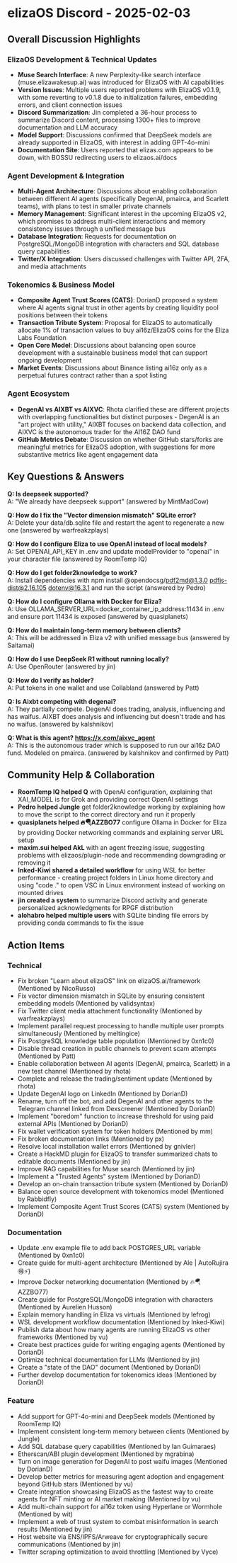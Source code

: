 # elizaOS Discord - 2025-02-03

## Overall Discussion Highlights

### ElizaOS Development & Technical Updates
- **Muse Search Interface**: A new Perplexity-like search interface (muse.elizawakesup.ai) was introduced for ElizaOS with AI capabilities
- **Version Issues**: Multiple users reported problems with ElizaOS v0.1.9, with some reverting to v0.1.8 due to initialization failures, embedding errors, and client connection issues
- **Discord Summarization**: Jin completed a 36-hour process to summarize Discord content, processing 1300+ files to improve documentation and LLM accuracy
- **Model Support**: Discussions confirmed that DeepSeek models are already supported in ElizaOS, with interest in adding GPT-4o-mini
- **Documentation Site**: Users reported that elizas.com appears to be down, with BOSSU redirecting users to elizaos.ai/docs

### Agent Development & Integration
- **Multi-Agent Architecture**: Discussions about enabling collaboration between different AI agents (specifically DegenAI, pmairca, and Scarlett teams), with plans to test in smaller private channels
- **Memory Management**: Significant interest in the upcoming ElizaOS v2, which promises to address multi-client interactions and memory consistency issues through a unified message bus
- **Database Integration**: Requests for documentation on PostgreSQL/MongoDB integration with characters and SQL database query capabilities
- **Twitter/X Integration**: Users discussed challenges with Twitter API, 2FA, and media attachments

### Tokenomics & Business Model
- **Composite Agent Trust Scores (CATS)**: DorianD proposed a system where AI agents signal trust in other agents by creating liquidity pool positions between their tokens
- **Transaction Tribute System**: Proposal for ElizaOS to automatically allocate 1% of transaction values to buy ai16z/ElizaOS coins for the Eliza Labs Foundation
- **Open Core Model**: Discussions about balancing open source development with a sustainable business model that can support ongoing development
- **Market Events**: Discussions about Binance listing ai16z only as a perpetual futures contract rather than a spot listing

### Agent Ecosystem
- **DegenAI vs AIXBT vs AIXVC**: Rhota clarified these are different projects with overlapping functionalities but distinct purposes - DegenAI is an "art project with utility," AIXBT focuses on backend data collection, and AIXVC is the autonomous trader for the AI16Z DAO fund
- **GitHub Metrics Debate**: Discussion on whether GitHub stars/forks are meaningful metrics for ElizaOS adoption, with suggestions for more substantive metrics like agent engagement data

## Key Questions & Answers

**Q: Is deepseek supported?**  
A: "We already have deepseek support" (answered by MintMadCow)

**Q: How do I fix the "Vector dimension mismatch" SQLite error?**  
A: Delete your data/db.sqlite file and restart the agent to regenerate a new one (answered by warfreakzplays)

**Q: How do I configure Eliza to use OpenAI instead of local models?**  
A: Set OPENAI_API_KEY in .env and update modelProvider to "openai" in your character file (answered by RoomTemp IQ)

**Q: How do I get folder2knowledge to work?**  
A: Install dependencies with npm install @opendocsg/pdf2md@1.3.0 pdfjs-dist@2.16.105 dotenv@16.3.1 and run the script (answered by Pedro)

**Q: How do I configure Ollama with Docker for Eliza?**  
A: Use OLLAMA_SERVER_URL=docker_container_ip_address:11434 in .env and ensure port 11434 is exposed (answered by quasiplanets)

**Q: How do I maintain long-term memory between clients?**  
A: This will be addressed in Eliza v2 with unified message bus (answered by Saitamai)

**Q: How do I use DeepSeek R1 without running locally?**  
A: Use OpenRouter (answered by jin)

**Q: How do I verify as holder?**  
A: Put tokens in one wallet and use Collabland (answered by Patt)

**Q: Is Aixbt competing with degenai?**  
A: They partially compete. DegenAI does trading, analysis, influencing and has waifus. AIXBT does analysis and influencing but doesn't trade and has no waifus. (answered by kalshnikov)

**Q: What is this agent? https://x.com/aixvc_agent**  
A: This is the autonomous trader which is supposed to run our ai16z DAO fund. Modeled on pmairca. (answered by kalshnikov and confirmed by Patt)

## Community Help & Collaboration

- **RoomTemp IQ helped Q** with OpenAI configuration, explaining that XAI_MODEL is for Grok and providing correct OpenAI settings
- **Pedro helped Jungle** get folder2knowledge working by explaining how to move the script to the correct directory and run it properly
- **quasiplanets helped 🔥🪂AZZBO77** configure Ollama in Docker for Eliza by providing Docker networking commands and explaining server URL setup
- **maxim.sui helped AkL** with an agent freezing issue, suggesting problems with elizaos/plugin-node and recommending downgrading or removing it
- **Inked-Kiwi shared a detailed workflow** for using WSL for better performance - creating project folders in Linux home directory and using "code ." to open VSC in Linux environment instead of working on mounted drives
- **jin created a system** to summarize Discord activity and generate personalized acknowledgments for RPGF distribution
- **alohabro helped multiple users** with SQLite binding file errors by providing conda commands to fix the issue

## Action Items

### Technical
- Fix broken "Learn about elizaOS" link on elizaOS.ai/framework (Mentioned by NicoRusso)
- Fix vector dimension mismatch in SQLite by ensuring consistent embedding models (Mentioned by validsyntax)
- Fix Twitter client media attachment functionality (Mentioned by warfreakzplays)
- Implement parallel request processing to handle multiple user prompts simultaneously (Mentioned by meltingice)
- Fix PostgreSQL knowledge table population (Mentioned by 0xn1c0)
- Disable thread creation in public channels to prevent scam attempts (Mentioned by Patt)
- Enable collaboration between AI agents (DegenAI, pmairca, Scarlett) in a new test channel (Mentioned by rhota)
- Complete and release the trading/sentiment update (Mentioned by rhota)
- Update DegenAI logo on LinkedIn (Mentioned by DorianD)
- Rename, turn off the bot, and add DegenAI and other agents to the Telegram channel linked from Dexscreener (Mentioned by DorianD)
- Implement "boredom" function to increase threshold for using paid external APIs (Mentioned by DorianD)
- Fix wallet verification system for token holders (Mentioned by mm)
- Fix broken documentation links (Mentioned by px)
- Resolve local installation wallet errors (Mentioned by gnivler)
- Create a HackMD plugin for ElizaOS to transfer summarized chats to editable documents (Mentioned by jin)
- Improve RAG capabilities for Muse search (Mentioned by jin)
- Implement a "Trusted Agents" system (Mentioned by DorianD)
- Develop an on-chain transaction tribute system (Mentioned by DorianD)
- Balance open source development with tokenomics model (Mentioned by Rabbidfly)
- Implement Composite Agent Trust Scores (CATS) system (Mentioned by DorianD)

### Documentation
- Update .env example file to add back POSTGRES_URL variable (Mentioned by 0xn1c0)
- Create guide for multi-agent architecture (Mentioned by Ale | AutoRujira 🉐⚡)
- Improve Docker networking documentation (Mentioned by 🔥🪂AZZBO77)
- Create guide for PostgreSQL/MongoDB integration with characters (Mentioned by Aurelien Husson)
- Explain memory handling in Eliza vs virtuals (Mentioned by lefrog)
- WSL development workflow documentation (Mentioned by Inked-Kiwi)
- Publish data about how many agents are running ElizaOS vs other frameworks (Mentioned by vu)
- Create best practices guide for writing engaging agents (Mentioned by DorianD)
- Optimize technical documentation for LLMs (Mentioned by jin)
- Create a "state of the DAO" document (Mentioned by DorianD)
- Further develop documentation for tokenomics ideas (Mentioned by DorianD)

### Feature
- Add support for GPT-4o-mini and DeepSeek models (Mentioned by RoomTemp IQ)
- Implement consistent long-term memory between clients (Mentioned by Jungle)
- Add SQL database query capabilities (Mentioned by Ian Guimaraes)
- Etherscan/ABI plugin development (Mentioned by mgrabina)
- Turn on image generation for DegenAI to post waifu images (Mentioned by DorianD)
- Develop better metrics for measuring agent adoption and engagement beyond GitHub stars (Mentioned by vu)
- Create integration showcasing ElizaOS as the fastest way to create agents for NFT minting or AI market making (Mentioned by vu)
- Add multi-chain support for ai16z token using Hyperlane or Wormhole (Mentioned by wit)
- Implement a web of trust system to combat misinformation in search results (Mentioned by jin)
- Host website via ENS/IPFS/Arweave for cryptographically secure communications (Mentioned by jin)
- Twitter scraping optimization to avoid throttling (Mentioned by Vyce)